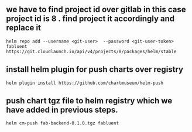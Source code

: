 
## we have to find project id over gitlab in this case project id is 8 . find project it accordingly and replace it

```
helm repo add --username <git-user>  --password <git-user-token> fabluent https://git.cloudlaunch.io/api/v4/projects/8/packages/helm/stable

```



## install helm plugin for push charts over registry 
```
helm plugin install https://github.com/chartmuseum/helm-push

```

## push chart tgz file to helm registry which we have added in previous steps.  
```
helm cm-push fab-backend-0.1.0.tgz fabluent

```
